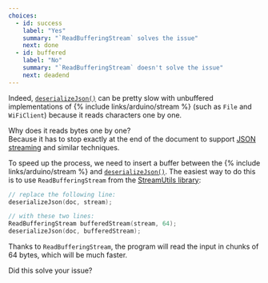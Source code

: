 ```yaml
---
choices:
  - id: success
    label: "Yes"
    summary: "`ReadBufferingStream` solves the issue"
    next: done
  - id: buffered
    label: "No"
    summary: "`ReadBufferingStream` doesn't solve the issue"
    next: deadend
---
```


Indeed, [`deserializeJson()`](/v6/api/json/deserializejson/) can be pretty slow with unbuffered implementations of {% include links/arduino/stream %} (such as `File` and `WiFiClient`) because it reads characters one by one.

Why does it reads bytes one by one?  
Because it has to stop exactly at the end of the document to support [JSON streaming](https://en.wikipedia.org/wiki/JSON_streaming) and similar techniques.

To speed up the process, we need to insert a buffer between the {% include links/arduino/stream %} and [`deserializeJson()`](/v6/api/json/deserializejson/).  The easiest way to do this is to use `ReadBufferingStream` from the [StreamUtils library](https://github.com/bblanchon/ArduinoStreamUtils):

```c++
// replace the following line:
deserializeJson(doc, stream);

// with these two lines:
ReadBufferingStream bufferedStream(stream, 64);
deserializeJson(doc, bufferedStream);
```

Thanks to `ReadBufferingStream`, the program will read the input in chunks of 64 bytes, which will be much faster.

Did this solve your issue?